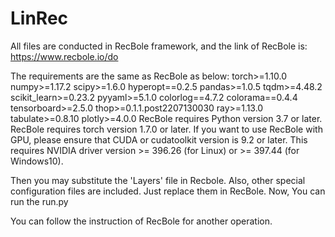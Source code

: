 # LinRec

All files are conducted in RecBole framework, and the link of RecBole is: https://www.recbole.io/do

The requirements are the same as RecBole as below:
torch>=1.10.0
numpy>=1.17.2
scipy>=1.6.0
hyperopt==0.2.5
pandas>=1.0.5
tqdm>=4.48.2
scikit_learn>=0.23.2
pyyaml>=5.1.0
colorlog==4.7.2
colorama==0.4.4
tensorboard>=2.5.0
thop>=0.1.1.post2207130030
ray>=1.13.0
tabulate>=0.8.10 
plotly>=4.0.0
RecBole requires Python version 3.7 or later.
RecBole requires torch version 1.7.0 or later. If you want to use RecBole with GPU,
please ensure that CUDA or cudatoolkit version is 9.2 or later.
This requires NVIDIA driver version >= 396.26 (for Linux) or >= 397.44 (for Windows10).

Then you may substitute the 'Layers' file in Recbole. Also, other special configuration files are included. Just replace them in RecBole.
Now, You can run the run.py

You can follow the instruction of RecBole for another operation. 
